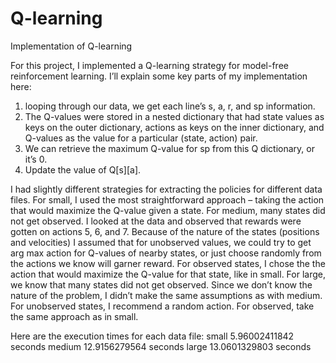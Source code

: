 # Q-learning
Implementation of Q-learning

For this project, I implemented a Q-learning strategy for model-free reinforcement learning. 
 I’ll explain some key parts of my implementation here:
1.	looping through our data, we get each line’s s, a, r, and sp information.
2.	 The Q-values were stored in a nested dictionary that had state values as keys on the outer dictionary, actions as keys on the inner dictionary, and Q-values as the value for a particular (state, action) pair. 
3.	We can retrieve the maximum Q-value for sp from this Q dictionary, or it’s 0.
4.	Update the value of Q[s][a].

I had slightly different strategies for extracting the policies for different data files.
For small, I used the most straightforward approach – taking the action that would maximize the Q-value given a state.
For medium, many  states did not get observed. I looked at the data and observed that rewards were gotten on actions 5, 6, and 7. Because of the nature of the states (positions and velocities) I assumed that for unobserved values, we could try to get arg max action for Q-values of nearby states, or just choose randomly from the actions we know will garner reward. For observed states, I chose the the action that would maximize the Q-value for that state, like in small.
For large, we know that many states did not get observed. Since we don’t know the nature of the problem, I didn’t make the same assumptions as with medium. For unobserved states, I recommend a random action. For observed, take the same approach as in small.

Here are the execution times for each data file:
small 		5.96002411842 seconds
medium 	12.9156279564 seconds
large 		13.0601329803 seconds
